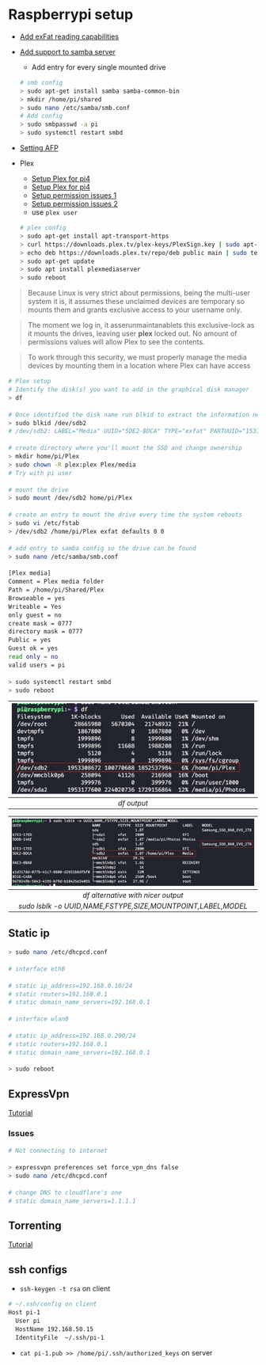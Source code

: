 # Raspberrypi setup

- [Add exFat reading capabilities](https://pimylifeup.com/raspberry-pi-exfat/)
- [Add support to samba server](https://pimylifeup.com/raspberry-pi-samba/)

  - Add entry for every single mounted drive

  ```bash
  # smb config
  > sudo apt-get install samba samba-common-bin
  > mkdir /home/pi/shared
  > sudo nano /etc/samba/smb.conf
  # Add config
  > sudo smbpasswd -a pi
  > sudo systemctl restart smbd
  ```

- [Setting AFP](https://pimylifeup.com/raspberry-pi-afp/)
- Plex

  - [Setup Plex for pi4](https://pimylifeup.com/raspberry-pi-plex-server/)
  - [Setup Plex for pi4](https://www.clarkle.com/notes/install-plex-raspberry-pi/)
  - [Setup permission issues 1](https://www.clarkle.com/notes/install-plex-raspberry-pi/)
  - [Setup permission issues 2](https://forums.plex.tv/t/using-ext-ntfs-or-other-format-drives-internal-or-external-on-linux/198544)
  - use `plex user`

  ```bash
  # plex config
  > sudo apt-get install apt-transport-https
  > curl https://downloads.plex.tv/plex-keys/PlexSign.key | sudo apt-key add -
  > echo deb https://downloads.plex.tv/repo/deb public main | sudo tee /etc/apt/sources.list.d/plexmediaserver.list
  > sudo apt-get update
  > sudo apt install plexmediaserver
  > sudo reboot
  ```

> Because Linux is very strict about permissions, being the multi-user system it is, it assumes these unclaimed devices are temporary so mounts them and grants exclusive access to your username only.

> The moment we log in, it asserunmaintanablets this exclusive-lock as it mounts the drives, leaving user **plex** locked out. No amount of permissions values will allow Plex to see the contents.

> To work through this security, we must properly manage the media devices by mounting them in a location where Plex can have access

```bash
# Plex setup
# Identify the disk(s) you want to add in the graphical disk manager
> df

# Once identified the disk name run blkid to extract the information needed
> sudo blkid /dev/sdb2
# /dev/sdb2: LABEL="Media" UUID="5DE2-BDCA" TYPE="exfat" PARTUUID="153700ac-00ef-44d3-9f86-e03d8c0bf744"

# create directory where you'll mount the SSD and change ownership
> mkdir home/pi/Plex
> sudo chown -R plex:plex Plex/media
# Try with pi user

# mount the drive
> sudo mount /dev/sdb2 home/pi/Plex

# create an entry to mount the drive every time the system reboots
> sudo vi /etc/fstab
> /dev/sdb2 /home/pi/Plex exfat defaults 0 0

# add entry to samba config so the drive can be found
> sudo nano /etc/samba/smb.conf

[Plex media]
Comment = Plex media folder
Path = /home/pi/Shared/Plex
Browseable = yes
Writeable = Yes
only guest = no
create mask = 0777
directory mask = 0777
Public = yes
Guest ok = yes
read only = no
valid users = pi

> sudo systemctl restart smbd
> sudo reboot
```

| ![](./df.jpeg) |
| :------------: |
|  _df output_   |

|                      ![](./lsblk.jpeg)                       |
| :----------------------------------------------------------: |
|              _df alternative with nicer output_              |
| _sudo lsblk -o UUID,NAME,FSTYPE,SIZE,MOUNTPOINT,LABEL,MODEL_ |

## Static ip

```bash
> sudo nano /etc/dhcpcd.conf

# interface eth0

# static ip_address=192.168.0.10/24
# static routers=192.168.0.1
# static domain_name_servers=192.168.0.1

# interface wlan0

# static ip_address=192.168.0.200/24
# static routers=192.168.0.1
# static domain_name_servers=192.168.0.1

> sudo reboot

```

## ExpressVpn

[Tutorial](https://pimylifeup.com/raspberry-pi-expressvpn/)

### Issues

```bash
# Not connecting to internet

> expressvpn preferences set force_vpn_dns false
> sudo nano /etc/dhcpcd.conf

# change DNS to cloudflare's one
# static domain_name_servers=1.1.1.1
```

## Torrenting

[Tutorial](https://pimylifeup.com/raspberry-pi-transmission/)

## ssh configs

- `ssh-keygen -t rsa` on client

```bash
# ~/.ssh/config on client
Host pi-1
  User pi
  HostName 192.168.50.15
  IdentityFile  ~/.ssh/pi-1
```

- `cat pi-1.pub >> /home/pi/.ssh/authorized_keys` on server
